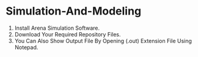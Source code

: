 # Simulation-And-Modeling
1. Install Arena Simulation Software.
2. Download Your Required Repository Files.
3. You Can Also Show Output File By Opening (.out) Extension File Using Notepad.
